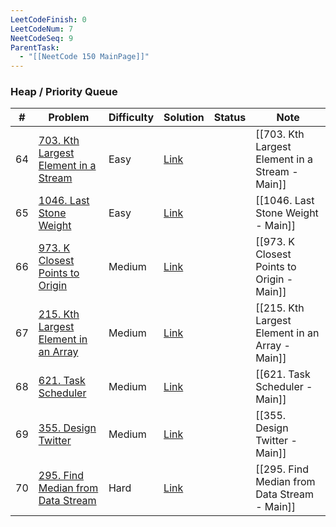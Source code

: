 ```yaml
---
LeetCodeFinish: 0
LeetCodeNum: 7
NeetCodeSeq: 9
ParentTask:
  - "[[NeetCode 150 MainPage]]"
---
```


### Heap / Priority Queue

| #   | Problem                                                                                                | Difficulty | Solution                                                              | Status | Note                                            |
| --- | ------------------------------------------------------------------------------------------------------ | ---------- | --------------------------------------------------------------------- | ------ | ----------------------------------------------- |
| 64  | [703. Kth Largest Element in a Stream](https://leetcode.com/problems/kth-largest-element-in-a-stream/) | Easy       | [Link](https://neetcode.io/solutions/kth-largest-element-in-a-stream) |        | [[703. Kth Largest Element in a Stream - Main]] |
| 65  | [1046. Last Stone Weight](https://leetcode.com/problems/last-stone-weight/)                            | Easy       | [Link](https://neetcode.io/solutions/last-stone-weight)               |        | [[1046. Last Stone Weight - Main]]              |
| 66  | [973. K Closest Points to Origin](https://leetcode.com/problems/k-closest-points-to-origin/)           | Medium     | [Link](https://neetcode.io/solutions/k-closest-points-to-origin)      |        | [[973. K Closest Points to Origin - Main]]      |
| 67  | [215. Kth Largest Element in an Array](https://leetcode.com/problems/kth-largest-element-in-an-array/) | Medium     | [Link](https://neetcode.io/solutions/kth-largest-element-in-an-array) |        | [[215. Kth Largest Element in an Array - Main]] |
| 68  | [621. Task Scheduler](https://leetcode.com/problems/task-scheduler/)                                   | Medium     | [Link](https://neetcode.io/solutions/task-scheduler)                  |        | [[621. Task Scheduler - Main]]                  |
| 69  | [355. Design Twitter](https://leetcode.com/problems/design-twitter/)                                   | Medium     | [Link](https://neetcode.io/solutions/design-twitter)                  |        | [[355. Design Twitter - Main]]                  |
| 70  | [295. Find Median from Data Stream](https://leetcode.com/problems/find-median-from-data-stream/)       | Hard       | [Link](https://neetcode.io/solutions/find-median-from-data-stream)    |        | [[295. Find Median from Data Stream - Main]]    |
